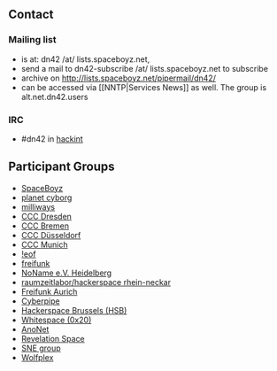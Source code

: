 ## Contact
### Mailing list
 * is at: dn42 /at/ lists.spaceboyz.net,
 * send a mail to dn42-subscribe /at/ lists.spaceboyz.net to subscribe
 * archive on http://lists.spaceboyz.net/pipermail/dn42/
 * can be accessed via [[NNTP|Services News]] as well. The group is alt.net.dn42.users

### IRC
 * #dn42 in [hackint](http://www.hackint.eu/)

## Participant Groups
 * [SpaceBoyz](http://spaceboyz.net)
 * [planet cyborg](http://planetcyborg.de)
  * [milliways](http://mw.vc)
 * [CCC Dresden](http://c3d2.de)
 * [CCC Bremen](http://ccchb.de)
 * [CCC Düsseldorf](https://www.chaosdorf.de)
 * [CCC Munich](https://www.muc.ccc.de/)
 * [!eof](https://eof.name)
 * [freifunk](http://freifunk.net)
 * [NoName e.V. Heidelberg](https://www.noname-ev.de/)
 * [raumzeitlabor/hackerspace rhein-neckar](http://www.raumzeitlabor.de/)
 * [Freifunk Aurich](http://www.freifunk-aurich.de/)
 * [Cyberpipe](http://kiberpipa.net)
 * [Hackerspace Brussels (HSB)](http://hackerspace.be)
 * [Whitespace (0x20)](http://www.0x20.be)
 * [AnoNet](http://www.anonet2.org/)
 * [Revelation Space](http://www.revspace.nl)
 * [SNE group](https://www.os3.nl)
 * [Wolfplex](http://www.wolfplex.org)
